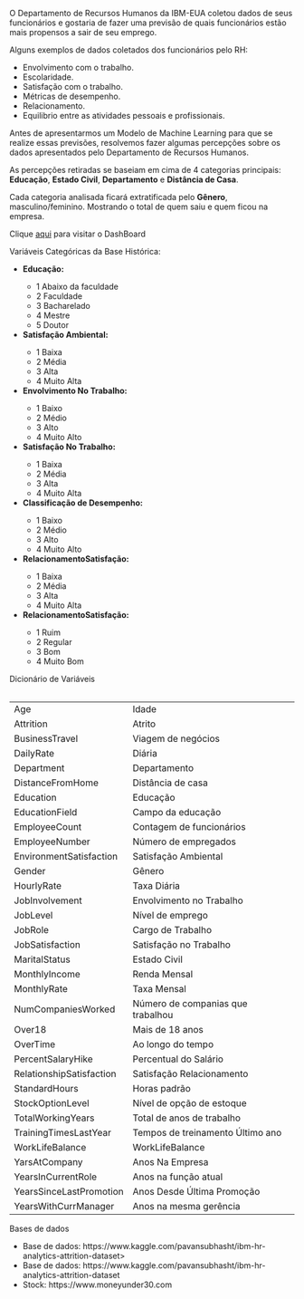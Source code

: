 <p>O Departamento de Recursos Humanos da IBM-EUA coletou dados de seus funcionários e gostaria de  fazer uma previsão de quais funcionários estão mais propensos a sair de seu emprego.
</p>
<p>Alguns exemplos de dados coletados dos funcionários pelo RH:</p>
<ul>
  <li>Envolvimento com o trabalho.</li>
  <li>Escolaridade.</li>
  <li>Satisfação com o trabalho.</li>
  <li>Métricas de desempenho.</li>
  <li>Relacionamento.</li>
  <li>Equilibrio entre as atividades pessoais e profissionais.</li>
</ul>
<p>Antes de apresentarmos um Modelo de Machine Learning para que se realize essas previsões, resolvemos fazer algumas percepções sobre os dados apresentados pelo Departamento de Recursos Humanos.</p>
<p>As percepções retiradas se baseiam em cima de 4 categorias principais: <b>Educação</b>, <b>Estado Civil</b>, <b>Departamento</b> e <b>Distância de Casa</b>.</p>
<p>Cada categoria analisada ficará extratificada pelo <b>Gênero</b>, masculino/feminino. Mostrando o total de quem saiu e quem ficou na empresa.</p>
<p>Clique <a href="">aqui</a> para visitar o DashBoard</p>
<p>Variáveis Categóricas da Base Histórica:</p>
<ul>
  <li><b>Educação:</b></li>
    <ul>
      <li>1 Abaixo da faculdade</li>
      <li>2 Faculdade</li>
      <li>3 Bacharelado</li>
      <li>4 Mestre</li>
      <li>5 Doutor</li>
    </ul>
  <li><b>Satisfação Ambiental:</b></li>
    <ul>    
      <li>1 Baixa</li>
      <li>2 Média</li>
      <li>3 Alta</li>
      <li>4 Muito Alta</li>
    </ul>
  <li><b>Envolvimento No Trabalho:</b></li>
    <ul>    
      <li>1 Baixo</li>
      <li>2 Médio</li>
      <li>3 Alto</li>
      <li>4 Muito Alto</li>
    </ul> 
  <li><b>Satisfação No Trabalho:</b></li>
    <ul>    
      <li>1 Baixa</li>
      <li>2 Média</li>
      <li>3 Alta</li>
      <li>4 Muito Alta</li>
    </ul>
  <li><b>Classificação de Desempenho:</b></li>
    <ul>    
      <li>1 Baixo</li>
      <li>2 Médio</li>
      <li>3 Alto</li>
      <li>4 Muito Alto</li>
    </ul>
  <li><b>RelacionamentoSatisfação:</b></li>
    <ul>    
      <li>1 Baixa</li>
      <li>2 Média</li>
      <li>3 Alta</li>
      <li>4 Muito Alta</li>
    </ul>
  <li><b>RelacionamentoSatisfação:</b></li>
    <ul>    
      <li>1 Ruim</li>
      <li>2 Regular</li>
      <li>3 Bom</li>
      <li>4 Muito Bom</li>
    </ul>
</ul>
<p>Dicionário de Variáveis</p>
<table>
  <tr>
    <table>
      <tr><td>Age</td><td>Idade</td></tr>
      <tr><td>Attrition</td><td>Atrito</td></tr>
      <tr><td>BusinessTravel</td><td>Viagem de negócios</td></tr>
      <tr><td>DailyRate</td><td>Diária</td></tr>
      <tr><td>Department</td><td>Departamento</td></tr>
      <tr><td>DistanceFromHome</td><td>Distância de casa</td></tr>
      <tr><td>Education</td><td>Educação</td></tr>
      <tr><td>EducationField</td><td>Campo da educação</td></tr>
      <tr><td>EmployeeCount</td><td>Contagem de funcionários</td></tr>
      <tr><td>EmployeeNumber</td><td>Número de empregados</td></tr>
      <tr><td>EnvironmentSatisfaction</td><td>Satisfação Ambiental</td></tr>
      <tr><td>Gender</td><td>Gênero</td></tr>
      <tr><td>HourlyRate</td><td>Taxa Diária</td></tr>
      <tr><td>JobInvolvement</td><td>Envolvimento no Trabalho</td></tr>
      <tr><td>JobLevel</td><td>Nível de emprego</td></tr>
      <tr><td>JobRole</td><td>Cargo de Trabalho</td></tr>
      <tr><td>JobSatisfaction</td><td>Satisfação no Trabalho</td></tr>
      <tr><td>MaritalStatus</td><td>Estado Civil</td></tr>
      <tr><td>MonthlyIncome</td><td>Renda Mensal</td></tr>
      <tr><td>MonthlyRate</td><td>Taxa Mensal</td></tr>
      <tr><td>NumCompaniesWorked</td><td>Número de companias que trabalhou</td></tr>
      <tr><td>Over18</td><td>Mais de 18 anos</td></tr>
      <tr><td>OverTime</td><td>Ao longo do tempo</td></tr>
      <tr><td>PercentSalaryHike</td><td>Percentual do Salário</td></tr>
      <tr><td>RelationshipSatisfaction</td><td>Satisfação Relacionamento</td></tr>
      <tr><td>StandardHours</td><td>Horas padrão</td></tr>
      <tr><td>StockOptionLevel</td><td>Nível de opção de estoque</td></tr>
      <tr><td>TotalWorkingYears</td><td>Total de anos de trabalho</td></tr>
      <tr><td>TrainingTimesLastYear</td><td>Tempos de treinamento Último ano</td></tr>
      <tr><td>WorkLifeBalance</td><td>WorkLifeBalance</td></tr>
      <tr><td>YarsAtCompany</td><td>Anos Na Empresa</td></tr>
      <tr><td>YearsInCurrentRole</td><td>Anos na função atual</td></tr>
      <tr><td>YearsSinceLastPromotion</td><td>Anos Desde Última Promoção</td></tr>
      <tr><td>YearsWithCurrManager</td><td>Anos na mesma gerência</td></tr>
    </table>
  </tr>
</table>
<p>Bases de dados</p>
<ul>
  <li>Base de dados: https://www.kaggle.com/pavansubhasht/ibm-hr-analytics-attrition-dataset></li>
  <li>Base de dados: https://www.kaggle.com/pavansubhasht/ibm-hr-analytics-attrition-dataset</li>
  <li>Stock: https://www.moneyunder30.com</li>
</ul>
